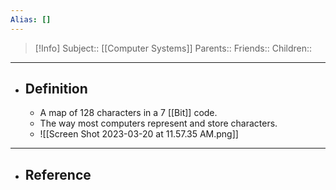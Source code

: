 ```yaml
---
Alias: []
---
```

> [!Info]
> Subject:: [[Computer Systems]]
> Parents:: 
> Friends:: 
> Children:: 
---
- ## Definition
	- A map of 128 characters in a 7 [[Bit]] code.
	- The way most computers represent and store characters.
	- ![[Screen Shot 2023-03-20 at 11.57.35 AM.png]]
---
- ## Reference